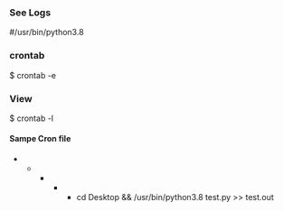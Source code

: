 ### See Logs

#/usr/bin/python3.8

### crontab

$ crontab -e

### View

$ crontab -l

#### Sampe Cron file

* * * * * cd Desktop && /usr/bin/python3.8 test.py >> test.out
